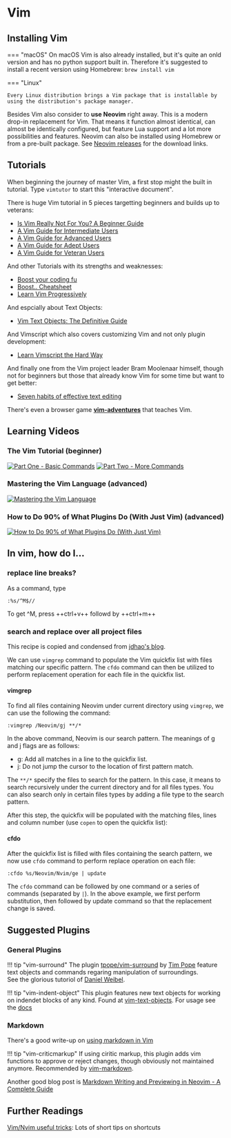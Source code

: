 # Vim

## Installing Vim

=== "macOS"
    On macOS Vim is also already installed, but it's quite an onld version and
    has no python support built in. Therefore it's suggested to install a recent
    version using Homebrew: `brew install vim`

=== "Linux"

    Every Linux distribution brings a Vim package that is installable by using the distribution's package manager.

Besides Vim also consider to **use Neovim** right away. This is a modern drop-in
replacement for Vim. That means it function almost identical, can almost be
identically configured, but feature Lua support and a lot more possibilities and
features. Neovim can also be installed using Homebrew or from a pre-built
package. See [Neovim releases](https://github.com/neovim/neovim/releases/tag/v0.8.0)
for the download links.

## Tutorials

When beginning the journey of master Vim, a first stop might the built in
tutorial. Type `vimtutor` to start this "interactive document".

There is huge Vim tutorial in 5 pieces targetting beginners and builds up to veterans:

* [Is Vim Really Not For You? A Beginner Guide](https://thevaluable.dev/vim-beginner/)
* [A Vim Guide for Intermediate Users](https://thevaluable.dev/vim-intermediate/)
* [A Vim Guide for Advanced Users](https://thevaluable.dev/vim-advanced/)
* [A Vim Guide for Adept Users](https://thevaluable.dev/vim-adept/)
* [A Vim Guide for Veteran Users](https://thevaluable.dev/vim-veteran/)

And other Tutorials with its strengths and weaknesses:

* [Boost your coding fu](https://www.barbarianmeetscoding.com/boost-your-coding-fu-with-vscode-and-vim/table-of-contents)
* [Boost.. Cheatsheet](https://www.barbarianmeetscoding.com/boost-your-coding-fu-with-vscode-and-vim/cheatsheet/)
* [Learn Vim Progressively](http://yannesposito.com/Scratch/en/blog/Learn-Vim-Progressively/)

And espcially about Text Objects:

* [Vim Text Objects: The Definitive Guide][vim-text-objects]

And Vimscript which also covers customizing Vim and not only plugin development:

* [Learn Vimscript the Hard Way](https://learnvimscriptthehardway.stevelosh.com/)

And finally one from the Vim project leader Bram Moolenaar himself, though not
for beginners but those that already know Vim for some time but want to get better:

* [Seven habits of effective text editing](https://www.moolenaar.net/habits.html)

There's even a browser game [**vim-adventures**](https://vim-adventures.com/)
that teaches Vim.

## Learning Videos

### The Vim Tutorial (beginner)

[![Part One - Basic Commands](http://img.youtube.com/vi/ER5JYFKkYDg/0.jpg)](https://www.youtube.com/watch?v=ER5JYFKkYDg)
[![Part Two - More Commands](http://img.youtube.com/vi/tExTz7GnpdQ/0.jpg)](https://www.youtube.com/watch?v=tExTz7GnpdQ)

### Mastering the Vim Language (advanced)

[![Mastering the Vim Language](http://img.youtube.com/vi/wlR5gYd6um0/0.jpg)](http://www.youtube.com/watch?v=wlR5gYd6um0/)

### How to Do 90% of What Plugins Do (With Just Vim) (advanced)

[![How to Do 90% of What Plugins Do (With Just Vim)](http://img.youtube.com/vi/XA2WjJbmmoM/0.jpg)](http://www.youtube.com/watch?v=XA2WjJbmmoM/)

## In vim, how do I...

### replace line breaks?

As a command, type

    :%s/^M$//

To get ^M, press ++ctrl+v++ followd by ++ctrl+m++

### search and replace over all project files

This recipe is copied and condensed from [jdhao's blog](https://jdhao.github.io/2020/03/14/nvim_search_replace_multiple_file/).

We can use `vimgrep` command to populate the Vim quickfix list with files
matching our specific pattern. The `cfdo` command can then be utilized to
perform replacement operation for each file in the quickfix list.

#### vimgrep

To find all files containing Neovim under current directory using `vimgrep`, we
can use the following the command:

    :vimgrep /Neovim/gj **/*

In the above command, Neovim is our search pattern. The meanings of g and j
flags are as follows:

* g: Add all matches in a line to the quickfix list.
* j: Do not jump the cursor to the location of first pattern match.

The `**/*` specify the files to search for the pattern. In this case, it means
to search recursively under the current directory and for all files types. You
can also search only in certain files types by adding a file type to the search
pattern.

After this step, the quickfix will be populated with the matching files, lines
and column number (use `copen` to open the quickfix list):

#### cfdo

After the quickfix list is filled with files containing the search pattern, we
now use `cfdo` command to perform replace operation on each file:

    :cfdo %s/Neovim/Nvim/ge | update

The `cfdo` command can be followed by one command or a series of commands
(separated by `|`). In the above example, we first perform substitution, then
followed by update command so that the replacement change is saved.

## Suggested Plugins

### General Plugins

!!! tip "vim-surround"
    The plugin [tpope/vim-surround](https://github.com/tpope/vim-surround) by
    [Tim Pope](https://github.com/tpope/) feature text objects and commands
    regaring manipulation of surroundings.  
    See the glorious tutoriol of [Daniel Weibel](https://weibeld.net/vim/surround-plugin.html).

!!! tip "vim-indent-object"
    This plugin features new text objects for working on indendet blocks of any
    kind. Found at [vim-text-objects]. For usage see the [docs](https://github.com/michaeljsmith/vim-indent-object)

### Markdown

There's a good write-up on [using markdown in Vim][vim-markdown]

!!! tip "vim-criticmarkup"
    If using ciritic markup, this plugin adds vim functions to approve or reject
    changes, though obviously not maintained anymore. Recommended by [vim-markdown].

Another good blog post is [Markdown Writing and Previewing in Neovim - A Complete
Guide]

[Markdown Writing and Previewing in Neovim - A Complete Guide]: https://jdhao.github.io/2019/01/15/markdown_edit_preview_nvim/
[vim-markdown]: https://vim.works/2019/03/16/using-markdown-in-vim/
[vim-text-objects]: https://blog.carbonfive.com/vim-text-objects-the-definitive-guide/

## Further Readings

[Vim/Nvim useful tricks](https://medium.com/@voyeg3r/vim-nvim-useful-tricks-456efd767240):
Lots of short tips on shortcuts
